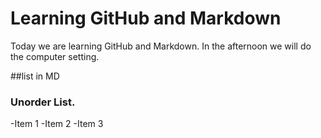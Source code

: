 # Learning GitHub and Markdown

Today we are learning GitHub and Markdown. In the afternoon we will do the computer setting.

##list in MD

### Unorder List.
-Item 1
-Item 2
-Item 3

